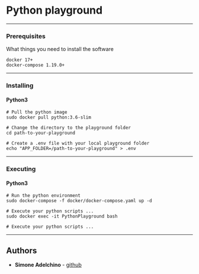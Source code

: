 # Python playground

--------------------------------------------------------------------------------

### Prerequisites

What things you need to install the software

```
docker 17+
docker-compose 1.19.0+
```

--------------------------------------------------------------------------------

### Installing

#### Python3

```
# Pull the python image
sudo docker pull python:3.6-slim

# Change the directory to the playground folder
cd path-to-your-playground

# Create a .env file with your local playground folder
echo "APP_FOLDER=/path-to-your-playground" > .env

```

--------------------------------------------------------------------------------

### Executing

#### Python3

```
# Run the python environment
sudo docker-compose -f docker/docker-compose.yaml up -d

# Execute your python scripts ...
sudo docker exec -it PythonPlayground bash

# Execute your python scripts ...

```

--------------------------------------------------------------------------------

## Authors

- **Simone Adelchino** - [github](https://github.com/claclacla)
